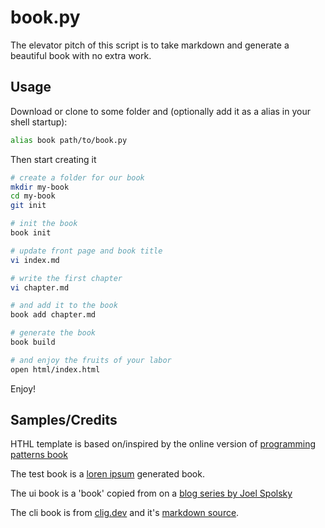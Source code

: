 # book.py
The elevator pitch of this script is to take markdown and generate a beautiful book with no extra work.

## Usage

Download or clone to some folder and (optionally add it as a alias in your shell startup):

```sh
alias book path/to/book.py
```

Then start creating it

```sh
# create a folder for our book
mkdir my-book
cd my-book
git init

# init the book
book init

# update front page and book title
vi index.md

# write the first chapter
vi chapter.md

# and add it to the book
book add chapter.md

# generate the book
book build

# and enjoy the fruits of your labor
open html/index.html
```

Enjoy!


## Samples/Credits

HTHL template is based on/inspired by the online version of [programming patterns book](http://gameprogrammingpatterns.com/)

The test book is a [loren ipsum](https://www.lipsum.com/) generated book.

The ui book is a 'book' copied from on a [blog series by Joel Spolsky](https://www.joelonsoftware.com/2001/10/24/user-interface-design-for-programmers/)

The cli book is from [clig.dev](https://clig.dev/) and it's [markdown source](https://github.com/cli-guidelines/cli-guidelines).

